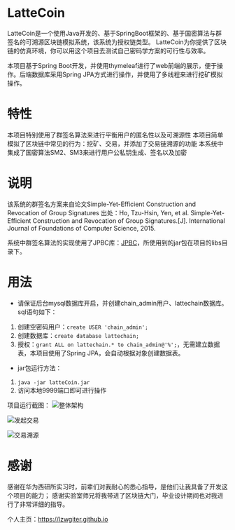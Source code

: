 # LatteCoin
LatteCoin是一个使用Java开发的、基于SpringBoot框架的、基于国密算法与群签名的可溯源区块链模拟系统，该系统为授权链类型。 LatteCoin为你提供了区块链的仿真环境，你可以用这个项目去测试自己密码学方案的可行性与效率。

本项目基于Spring Boot开发，并使用thymeleaf进行了web前端的展示，便于操作。后端数据库采用Spring JPA方式进行操作，并使用了多线程来进行挖矿模拟操作。
# 特性
本项目特别使用了群签名算法来进行平衡用户的匿名性以及可溯源性
本项目简单模拟了区块链中常见的行为：挖矿、交易，并添加了交易链溯源的功能
本系统中集成了国密算法SM2、SM3来进行用户公私钥生成、签名以及加密

# 说明
该系统的群签名方案来自论文Simple-Yet-Efficient Construction and Revocation of Group Signatures 出处：Ho, Tzu-Hsin, Yen, et al.
Simple-Yet-Efficient Construction and Revocation of Group Signatures.[J]. International Journal of Foundations of
Computer Science, 2015.

系统中群签名算法的实现使用了JPBC库：[JPBC](http://gas.dia.unisa.it/projects/jpbc/index.html#.YLtWSL7itEZ)，所使用到的jar包在项目的libs目录下。

# 用法
- 请保证后台mysql数据库开启，并创建chain_admin用户、lattechain数据库。sql语句如下：
1. 创建空密码用户：`create USER 'chain_admin';`
2. 创建数据库：`create database lattechain;`
3. 授权：`grant ALL on lattechain.* to chain_admin@'%';`，无需建立数据表，本项目使用了Spring JPA，会自动根据对象创建数据表。
- jar包运行方法：
1. `java -jar latteCoin.jar`
2. 访问本地9999端口即可进行操作

项目运行截图：
![整体架构](https://i.imgtg.com/2023/03/14/flZPj.png)

![发起交易](https://i.imgtg.com/2023/03/14/flKFx.png)

![交易溯源](https://i.imgtg.com/2023/03/20/9iPWl.png)

# 感谢
感谢在华为西研所实习时，前辈们对我耐心的悉心指导，是他们让我具备了开发这个项目的能力；
感谢实验室师兄将我带进了区块链大门，毕业设计期间也对我进行了非常详细的指导。

个人主页：https://lzwgiter.github.io
